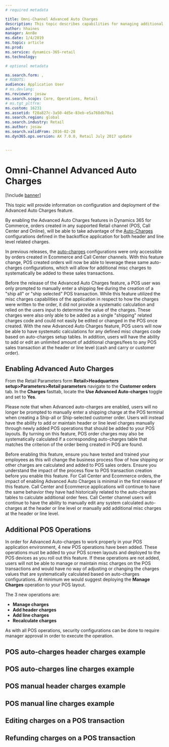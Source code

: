 ```yaml
---
# required metadata

title: Omni-Channel Advanced Auto Charges
description: This topic describes capabilities for managing additional order charges for Retail channel orders using Advanced Auto Charges features.
author: hhaines
manager: AnnBe
ms.date: 1/4/2019
ms.topic: article
ms.prod: 
ms.service: dynamics-365-retail
ms.technology: 

# optional metadata

ms.search.form: , 
# ROBOTS: 
audience: Application User
# ms.devlang: 
ms.reviewer: josaw
ms.search.scope: Core, Operations, Retail
# ms.tgt_pltfrm: 
ms.custom: 16231
ms.assetid: f28a827c-3a50-4d5e-83eb-e5a768db70a1
ms.search.region: global
ms.search.industry: Retail
ms.author: josaw
ms.search.validFrom: 2016-02-28
ms.dyn365.ops.version: AX 7.0.0, Retail July 2017 update


---
```


# Omni-Channel Advanced Auto Charges

[!include [banner](includes/banner.md)]

This topic will provide information on configuration and deployment of the Advanced Auto Charges feature.

By enabling the Advanced Auto Charges features in Dynamics 365 for Commerce, orders created in any supported Retail channel (POS, Call Center and Online), will be able to take advantage of the [Auto-Charges](https://docs.microsoft.com/en-us/dynamics365/unified-operations/retail/configure-call-center-delivery#define-charges-for-delivery-services) configurations defined in the backoffice application for both header and line level related charges.  

In previous releases, the [auto-charges](https://docs.microsoft.com/en-us/dynamics365/unified-operations/retail/configure-call-center-delivery#define-charges-for-delivery-services) configurations were only accessible by orders created in Ecommerce and Call Center channels.  With this feature change, POS created orders will now be able to leverage these same auto-charges configurations, which will allow for additional misc charges to systematically be added to these sales transactions.

Before the release of the Advanced Auto Charges feature, a POS user was only prompted to manually enter a shipping fee during the creation of a "ship all" or "ship selected" POS transaction.   While this feature utilized the misc charges capabilities of the application in respect to how the charges were written to the order, it did not provide a systematic calculation and relied on the users input to determine the value of the charges.  These charges were also only able to be added as a single "shipping" related charges code and could not easily be edited or changed in the POS once created. With the new Advanced Auto Charges feature, POS users will now be able to have systematic calculations for any defined misc charges code based on auto-charges setup tables.  In addition, users will have the ability to add or edit an unlimited amount of additional charges/fees to any POS sales transaction at the header or line level (cash and carry or customer order).

## Enabling Advanced Auto Charges

From the Retail Parameters form **Retail>Headquarters setup>Parameters>Retail parameters** navigate to the **Customer orders** tab.  In the **Charges** fasttab, locate the **Use Advanced Auto-charges** toggle and set to **Yes**.

Please note that when Advanced auto-charges are enabled, users will no longer be prompted to manually enter a shipping charge at the POS terminal when creating a Ship-all or Ship-selected customer order.   Users will instead have the ability to add or maintain header or line level charges manually through newly added POS operations that should be added to your POS layouts. By turning on this feature, POS order charges may also be systematically calculated if a corresponding auto-charges table that matches the criterion of the order being created in POS are found.

Before enabling this feature, ensure you have tested and trained your employees as this will change the business process flow of how shipping or other charges are calculated and added to POS sales orders. Ensure you understand the impact of the process flow to POS transaction creation before you enable this feature.  For Call Center and Ecommerce orders, the impact of enabling Advanced Auto Charges is minimal in the first release of this feature. Call Center and Ecommerce applications will continue to have the same behavior they have had historically related to the auto-charges tables to calculate additional order fees.   Call Center channel users will continue to have the ability to manually edit any system calculated auto-charges at the header or line level or manually add additional misc charges at the header or line level.

## Additional POS Operations

In order for Advanced Auto-charges to work properly in your POS application environment, 4 new POS operations have been added.  These operations must be added to your POS screen layouts and deployed to the POS devices as you roll out this feature.  If these operations are not added, users will not be able to manage or maintain misc charges on the POS transactions and would have no way of adjusting or changing the charges values that are systematically calculated based on auto-charges configurations.  At minimum we would suggest deploying the **Manage Charges** operation to your POS layout.

The 3 new operations are:

- **Manage charges**
- **Add header charges**
- **Add line charges**
- **Recalculate charges**

As with all POS operations, security configurations can be done to require manager approval in order to execute the operation.

## POS auto-charges header charges example


## POS auto-charges line charges example

## POS manual header charges example

## POS manual line charges example

## Editing charges on a POS transaction


## Refunding charges on a POS transaction

